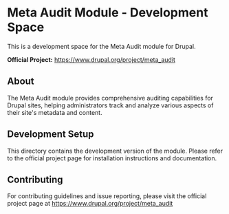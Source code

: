 # Meta Audit Module - Development Space

This is a development space for the Meta Audit module for Drupal.

**Official Project:** https://www.drupal.org/project/meta_audit

## About

The Meta Audit module provides comprehensive auditing capabilities for Drupal sites, helping administrators track and analyze various aspects of their site's metadata and content.

## Development Setup

This directory contains the development version of the module. Please refer to the official project page for installation instructions and documentation.

## Contributing

For contributing guidelines and issue reporting, please visit the official project page at https://www.drupal.org/project/meta_audit

